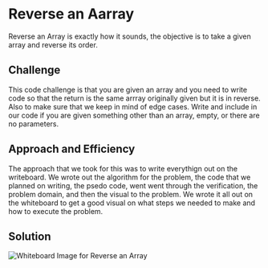 # Reverse an Aarray
Reverse an Array is exactly how it sounds, the objective is to take a given array and reverse its order.

## Challenge 
This code challenge is that you are given an array and you need to write code so that the return is the same arrray originally given but it is in reverse. Also to make sure that we keep in mind of edge cases. Write and include in our code if you are given something other than an array, empty, or there are no parameters. 

## Approach and Efficiency
The approach that we took for this was to write everythign out on the writeboard. We wrote out the algorithm for the problem, the code that we planned on writing, the psedo code, went went through the verification, the problem domain, and then the visual to the problem. We wrote it all out on the whiteboard to get a good visual on what steps we needed to make and how to execute the problem. 

## Solution 
![Whiteboard Image for Reverse an Array](../assets/array-reverse.jpg)
